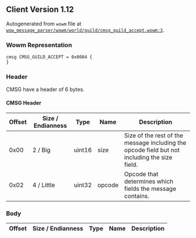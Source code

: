 ## Client Version 1.12

Autogenerated from `wowm` file at [`wow_message_parser/wowm/world/guild/cmsg_guild_accept.wowm:3`](https://github.com/gtker/wow_messages/tree/main/wow_message_parser/wowm/world/guild/cmsg_guild_accept.wowm#L3).

### Wowm Representation
```rust,ignore
cmsg CMSG_GUILD_ACCEPT = 0x0084 {
}
```
### Header
CMSG have a header of 6 bytes.

#### CMSG Header
| Offset | Size / Endianness | Type   | Name   | Description |
| ------ | ----------------- | ------ | ------ | ----------- |
| 0x00   | 2 / Big           | uint16 | size   | Size of the rest of the message including the opcode field but not including the size field.|
| 0x02   | 4 / Little        | uint32 | opcode | Opcode that determines which fields the message contains.|
### Body
| Offset | Size / Endianness | Type | Name | Description |
| ------ | ----------------- | ---- | ---- | ----------- |
